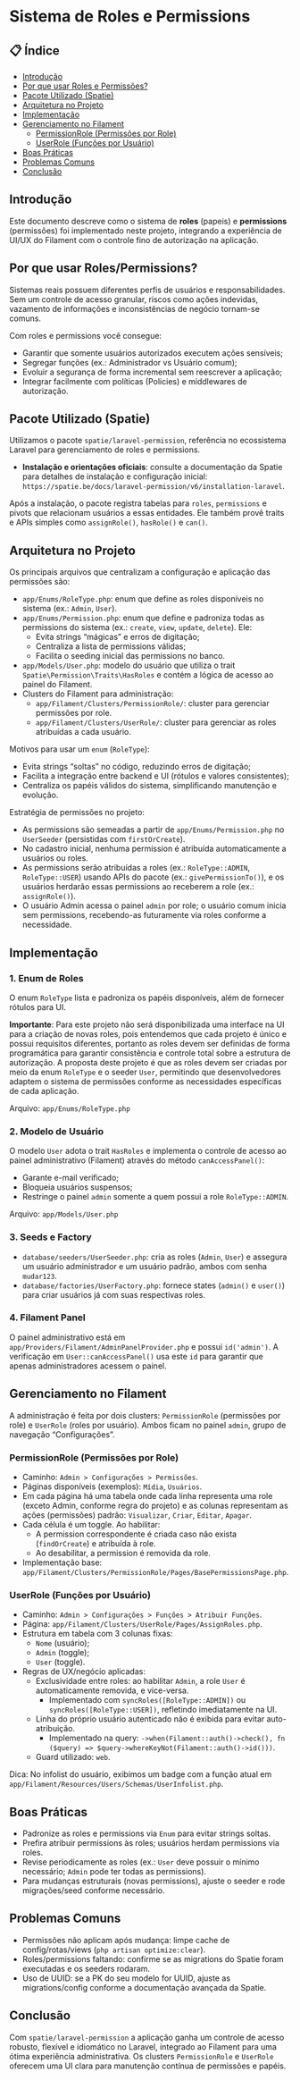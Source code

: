 # Sistema de Roles e Permissions

## 📋 Índice

- [Introdução](#introdução)
- [Por que usar Roles e Permissões?](#por-que-usar-roles-e-permissões)
- [Pacote Utilizado (Spatie)](#pacote-utilizado-spatie)
- [Arquitetura no Projeto](#arquitetura-no-projeto)
- [Implementação](#implementação)
- [Gerenciamento no Filament](#gerenciamento-no-filament)
  - [PermissionRole (Permissões por Role)](#permissionrole-permissões-por-role)
  - [UserRole (Funções por Usuário)](#userrole-funções-por-usuário)
- [Boas Práticas](#boas-práticas)
- [Problemas Comuns](#problemas-comuns)
- [Conclusão](#conclusão)

## Introdução

Este documento descreve como o sistema de **roles** (papeis) e **permissions** (permissões) foi implementado neste projeto, integrando a experiência de UI/UX do Filament com o controle fino de autorização na aplicação.

## Por que usar Roles/Permissions?

Sistemas reais possuem diferentes perfis de usuários e responsabilidades. Sem um controle de acesso granular, riscos como ações indevidas, vazamento de informações e inconsistências de negócio tornam-se comuns.

Com roles e permissions você consegue:

- Garantir que somente usuários autorizados executem ações sensíveis;
- Segregar funções (ex.: Administrador vs Usuário comum);
- Evoluir a segurança de forma incremental sem reescrever a aplicação;
- Integrar facilmente com políticas (Policies) e middlewares de autorização.

## Pacote Utilizado (Spatie)

Utilizamos o pacote `spatie/laravel-permission`, referência no ecossistema Laravel para gerenciamento de roles e permissions.

- **Instalação e orientações oficiais**: consulte a documentação da Spatie para detalhes de instalação e configuração inicial: `https://spatie.be/docs/laravel-permission/v6/installation-laravel`.

Após a instalação, o pacote registra tabelas para `roles`, `permissions` e pivots que relacionam usuários a essas entidades. Ele também provê traits e APIs simples como `assignRole()`, `hasRole()` e `can()`.

## Arquitetura no Projeto

Os principais arquivos que centralizam a configuração e aplicação das permissões são:

- `app/Enums/RoleType.php`: enum que define as roles disponíveis no sistema (ex.: `Admin`, `User`).
- `app/Enums/Permission.php`: enum que define e padroniza todas as permissions do sistema (ex.: `create`, `view`, `update`, `delete`). Ele:
  - Evita strings “mágicas” e erros de digitação;
  - Centraliza a lista de permissions válidas;
  - Facilita o seeding inicial das permissions no banco.
- `app/Models/User.php`: modelo do usuário que utiliza o trait `Spatie\Permission\Traits\HasRoles` e contém a lógica de acesso ao painel do Filament.
- Clusters do Filament para administração:
  - `app/Filament/Clusters/PermissionRole/`: cluster para gerenciar permissões por role.
  - `app/Filament/Clusters/UserRole/`: cluster para gerenciar as roles atribuídas a cada usuário.

Motivos para usar um `enum` (`RoleType`):

- Evita strings “soltas” no código, reduzindo erros de digitação;
- Facilita a integração entre backend e UI (rótulos e valores consistentes);
- Centraliza os papéis válidos do sistema, simplificando manutenção e evolução.

Estratégia de permissões no projeto:

- As permissions são semeadas a partir de `app/Enums/Permission.php` no `UserSeeder` (persistidas com `firstOrCreate`).
- No cadastro inicial, nenhuma permission é atribuída automaticamente a usuários ou roles.
- As permissions serão atribuídas a roles (ex.: `RoleType::ADMIN`, `RoleType::USER`) usando APIs do pacote (ex.: `givePermissionTo()`), e os usuários herdarão essas permissions ao receberem a role (ex.: `assignRole()`).
- O usuário Admin acessa o painel `admin` por role; o usuário comum inicia sem permissions, recebendo-as futuramente via roles conforme a necessidade.

## Implementação

### 1. Enum de Roles

O enum `RoleType` lista e padroniza os papéis disponíveis, além de fornecer rótulos para UI.

**Importante**: Para este projeto não será disponibilizada uma interface na UI para a criação de novas roles, pois entendemos que cada projeto é único e possui requisitos diferentes, portanto as roles devem ser definidas de forma programática para garantir consistência e controle total sobre a estrutura de autorização. A proposta deste projeto é que as roles devem ser criadas por meio da enum `RoleType` e o seeder `User`, permitindo que desenvolvedores adaptem o sistema de permissões conforme as necessidades específicas de cada aplicação.

Arquivo: `app/Enums/RoleType.php`

### 2. Modelo de Usuário

O modelo `User` adota o trait `HasRoles` e implementa o controle de acesso ao painel administrativo (Filament) através do método `canAccessPanel()`:

- Garante e-mail verificado;
- Bloqueia usuários suspensos;
- Restringe o painel `admin` somente a quem possui a role `RoleType::ADMIN`.

Arquivo: `app/Models/User.php`

### 3. Seeds e Factory

- `database/seeders/UserSeeder.php`: cria as roles (`Admin`, `User`) e assegura um usuário administrador e um usuário padrão, ambos com senha `mudar123`.
- `database/factories/UserFactory.php`: fornece states (`admin()` e `user()`) para criar usuários já com suas respectivas roles.

### 4. Filament Panel

O painel administrativo está em `app/Providers/Filament/AdminPanelProvider.php` e possui `id('admin')`. A verificação em `User::canAccessPanel()` usa este `id` para garantir que apenas administradores acessem o painel.

## Gerenciamento no Filament

A administração é feita por dois clusters: `PermissionRole` (permissões por role) e `UserRole` (roles por usuário). Ambos ficam no painel `admin`, grupo de navegação “Configurações”.

### PermissionRole (Permissões por Role)

- Caminho: `Admin > Configurações > Permissões`.
- Páginas disponíveis (exemplos): `Mídia`, `Usuários`.
- Em cada página há uma tabela onde cada linha representa uma role (exceto Admin, conforme regra do projeto) e as colunas representam as ações (permissões) padrão: `Visualizar`, `Criar`, `Editar`, `Apagar`.
- Cada célula é um toggle. Ao habilitar:
  - A permission correspondente é criada caso não exista (`findOrCreate`) e atribuída à role.
  - Ao desabilitar, a permission é removida da role.
- Implementação base: `app/Filament/Clusters/PermissionRole/Pages/BasePermissionsPage.php`.

### UserRole (Funções por Usuário)

- Caminho: `Admin > Configurações > Funções > Atribuir Funções`.
- Página: `app/Filament/Clusters/UserRole/Pages/AssignRoles.php`.
- Estrutura em tabela com 3 colunas fixas:
  - `Nome` (usuário);
  - `Admin` (toggle);
  - `User` (toggle).
- Regras de UX/negócio aplicadas:
  - Exclusividade entre roles: ao habilitar `Admin`, a role `User` é automaticamente removida, e vice-versa.
    - Implementado com `syncRoles([RoleType::ADMIN])` ou `syncRoles([RoleType::USER])`, refletindo imediatamente na UI.
  - Linha do próprio usuário autenticado não é exibida para evitar auto-atribuição.
    - Implementado na query: `->when(Filament::auth()->check(), fn ($query) => $query->whereKeyNot(Filament::auth()->id()))`.
  - Guard utilizado: `web`.

Dica: No infolist do usuário, exibimos um badge com a função atual em `app/Filament/Resources/Users/Schemas/UserInfolist.php`.

## Boas Práticas

- Padronize as roles e permissions via `Enum` para evitar strings soltas.
- Prefira atribuir permissions às roles; usuários herdam permissions via roles.
- Revise periodicamente as roles (ex.: `User` deve possuir o mínimo necessário; `Admin` pode ter todas as permissions).
- Para mudanças estruturais (novas permissions), ajuste o seeder e rode migrações/seed conforme necessário.

## Problemas Comuns

- Permissões não aplicam após mudança: limpe cache de config/rotas/views (`php artisan optimize:clear`).
- Roles/permissions faltando: confirme se as migrations do Spatie foram executadas e os seeders rodaram.
- Uso de UUID: se a PK do seu modelo for UUID, ajuste as migrations/config conforme a documentação avançada da Spatie.

## Conclusão

Com `spatie/laravel-permission` a aplicação ganha um controle de acesso robusto, flexível e idiomático no Laravel, integrado ao Filament para uma ótima experiência administrativa. Os clusters `PermissionRole` e `UserRole` oferecem uma UI clara para manutenção contínua de permissões e papéis.


